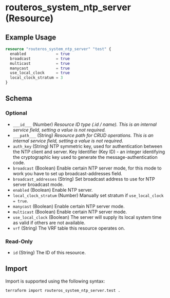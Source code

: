 # routeros_system_ntp_server (Resource)


## Example Usage
```terraform
resource "routeros_system_ntp_server" "test" {
  enabled             = true
  broadcast           = true
  multicast           = true
  manycast            = true
  use_local_clock     = true
  local_clock_stratum = 3
}
```

<!-- schema generated by tfplugindocs -->
## Schema

### Optional

- `___id___` (Number) <em>Resource ID type (.id / name). This is an internal service field, setting a value is not required.</em>
- `___path___` (String) <em>Resource path for CRUD operations. This is an internal service field, setting a value is not required.</em>
- `auth_key` (String) NTP symmetric key, used for authentication between the NTP client and server. Key Identifier (Key ID) - an integer identifying the cryptographic key used to generate the message-authentication code.
- `broadcast` (Boolean) Enable certain NTP server mode, for this mode to work you have to set up broadcast-addresses field.
- `broadcast_addresses` (String) Set broadcast address to use for NTP server broadcast mode.
- `enabled` (Boolean) Enable NTP server.
- `local_clock_stratum` (Number) Manually set stratum if ```use_local_clock = true```.
- `manycast` (Boolean) Enable certain NTP server mode.
- `multicast` (Boolean) Enable certain NTP server mode.
- `use_local_clock` (Boolean) The server will supply its local system time as valid if others are not available.
- `vrf` (String) The VRF table this resource operates on.

### Read-Only

- `id` (String) The ID of this resource.

## Import
Import is supported using the following syntax:
```shell
terraform import routeros_system_ntp_server.test .
```
